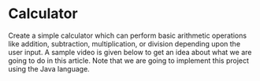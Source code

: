 # Calculator
Create a simple calculator which can perform basic arithmetic operations like addition, subtraction, multiplication, or division depending upon the user input. A sample video is given below to get an idea about what we are going to do in this article. Note that we are going to implement this project using the Java language. 
